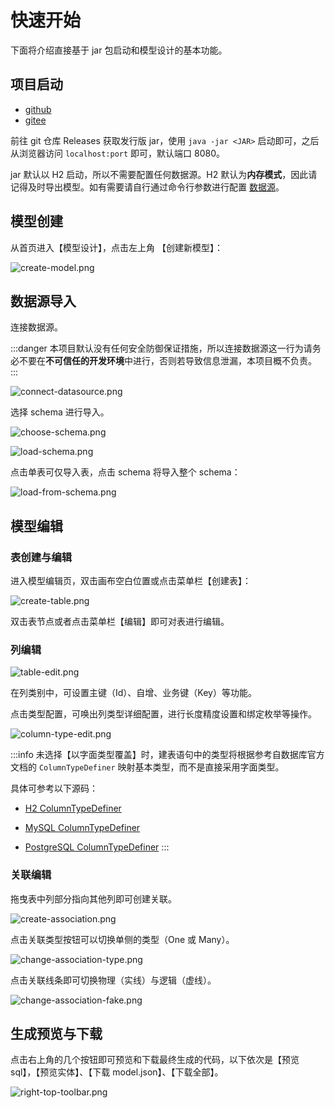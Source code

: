 # 快速开始

下面将介绍直接基于 jar 包启动和模型设计的基本功能。

## 项目启动

- [github](https://github.com/pot-mot/jimmer-code-gen-kotlin/releases)
- [gitee](https://gitee.com/run-around---whats-wrong/jimmer-code-gen-kotlin/releases)

前往 git 仓库 Releases 获取发行版 jar，使用  `java -jar <JAR>` 启动即可，之后从浏览器访问 `localhost:port` 即可，默认端口 8080。

jar 默认以 H2 启动，所以不需要配置任何数据源。H2 默认为**内存模式**，因此请记得及时导出模型。如有需要请自行通过命令行参数进行配置 [数据源](/start/source-start#数据源配置)。

## 模型创建

从首页进入【模型设计】，点击左上角 【创建新模型】：

![create-model.png](/images/quick-start/create-model.png)

## 数据源导入

连接数据源。

:::danger
本项目默认没有任何安全防御保证措施，所以连接数据源这一行为请务必不要在**不可信任的开发环境**中进行，否则若导致信息泄漏，本项目概不负责。
:::

![connect-datasource.png](/images/quick-start/connect-datasource.png)

选择 schema 进行导入。

![choose-schema.png](/images/quick-start/choose-schema.png)

![load-schema.png](/images/quick-start/load-schema.png)

点击单表可仅导入表，点击 schema 将导入整个 schema：

![load-from-schema.png](/images/quick-start/load-from-schema.png)

## 模型编辑

### 表创建与编辑

进入模型编辑页，双击画布空白位置或点击菜单栏【创建表】：

![create-table.png](/images/quick-start/create-table.png)

双击表节点或者点击菜单栏【编辑】即可对表进行编辑。

### 列编辑

![table-edit.png](/images/project-preview/table-edit.png)

在列类别中，可设置主键（Id）、自增、业务键（Key）等功能。

点击类型配置，可唤出列类型详细配置，进行长度精度设置和绑定枚举等操作。

![column-type-edit.png](/images/quick-start/column-type-edit.png)

:::info
未选择【以字面类型覆盖】时，建表语句中的类型将根据参考自数据库官方文档的 `ColumnTypeDefiner` 映射基本类型，而不是直接采用字面类型。

具体可参考以下源码：

- [H2 ColumnTypeDefiner](https://github.com/pot-mot/jimmer-code-gen-kotlin/blob/main/src/main/kotlin/top/potmot/core/database/generate/impl/h2/H2ColumnTypeDefiner.kt)

- [MySQL ColumnTypeDefiner](https://github.com/pot-mot/jimmer-code-gen-kotlin/blob/main/src/main/kotlin/top/potmot/core/database/generate/impl/mysql/MysqlColumnTypeDefiner.kt)

- [PostgreSQL ColumnTypeDefiner](https://github.com/pot-mot/jimmer-code-gen-kotlin/blob/main/src/main/kotlin/top/potmot/core/database/generate/impl/postgres/PostgresColumnTypeDefiner.kt)
:::

### 关联编辑

拖曳表中列部分指向其他列即可创建关联。

![create-association.png](/images/quick-start/create-association.png)

点击关联类型按钮可以切换单侧的类型（One 或 Many）。

![change-association-type.png](/images/quick-start/change-association-type.png)

点击关联线条即可切换物理（实线）与逻辑（虚线）。

![change-association-fake.png](/images/quick-start/change-association-fake.png)

## 生成预览与下载

点击右上角的几个按钮即可预览和下载最终生成的代码，以下依次是【预览 sql】，【预览实体】、【下载 model.json】、【下载全部】。

![right-top-toolbar.png](/images/quick-start/right-top-toolbar.png)
